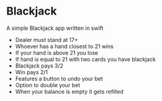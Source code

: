 # Blackjack

A simple Blackjack app written in swift

  - Dealer must stand at 17+
  - Whoever has a hand closest to 21 wins
  - If your hand is above 21 you lose
  - If hand is equal to 21 with two cards you have blackjack
  - Blackjack pays 3/2
  - Win pays 2/1
  - Features a button to undo your bet
  - Option to double your bet
  - When your balance is empty it gets refilled
